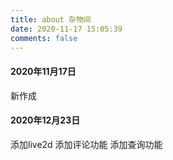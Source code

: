 ```yaml
---
title: about 杂物间
date: 2020-11-17 15:05:39
comments: false
---
```


#### 2020年11月17日
新作成

#### 2020年12月23日
添加live2d
添加评论功能
添加查询功能